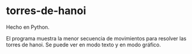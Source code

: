 # torres-de-hanoi
Hecho en Python.

El programa muestra la menor secuencia de movimientos para resolver las torres de hanoi.
Se puede ver en modo texto y en modo gráfico.
